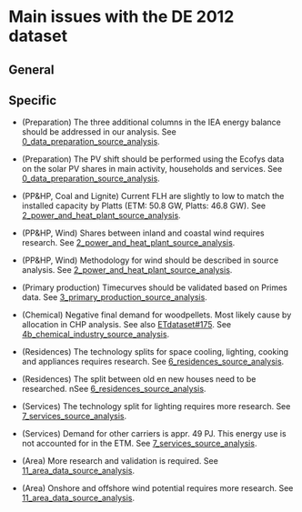 # Main issues with the DE 2012 dataset

## General


## Specific

- (Preparation) The three additional columns in the IEA energy balance should be addressed in our analysis. See [0_data_preparation_source_analysis](0_preparation/0_data_preparation_source_analysis.md#debts).

- (Preparation) The PV shift should be performed using the Ecofys data on the solar PV shares in main activity, households and services. See [0_data_preparation_source_analysis](0_preparation/0_data_preparation_source_analysis.md#debts).

- (PP&HP, Coal and Lignite) Current FLH are slightly to low to match the installed capacity by Platts (ETM: 50.8 GW, Platts: 46.8 GW). See [2_power_and_heat_plant_source_analysis](2_power_and_heat_plant/2_power_and_heat_plant_source_analysis.md#debts).

- (PP&HP, Wind) Shares between inland and coastal wind requires research. See [2_power_and_heat_plant_source_analysis](2_power_and_heat_plant/2_power_and_heat_plant_source_analysis.md#debts).

- (PP&HP, Wind) Methodology for wind should be described in source analysis. See [2_power_and_heat_plant_source_analysis](2_power_and_heat_plant/2_power_and_heat_plant_source_analysis.md#debts).

- (Primary production) Timecurves should be validated based on Primes data. See [3_primary_production_source_analysis](3_primary_production/3_primary_production_source_analysis.md#debts).

- (Chemical) Negative final demand for woodpellets. Most likely cause by allocation in CHP analysis. See also [ETdataset#175](https://github.com/quintel/etdataset/issues/175). See [4b_chemical_industry_source_analysis](4a_chemical_industry/4a_chemical_industry_source_analysis.md#debts).

- (Residences) The technology splits for space cooling, lighting, cooking and appliances requires research. See [6_residences_source_analysis](6_residences/6_residences_source_analysis.md#debts).

- (Residences) The split between old en new houses need to be researched. nSee [6_residences_source_analysis](6_residences/6_residences_source_analysis.md#debts).

- (Services) The technology split for lighting requires more research. See [7_services_source_analysis](7_services/7_services_source_analysis.md#debts).

- (Services) Demand for other carriers is appr. 49 PJ. This energy use is not accounted for in the ETM. See [7_services_source_analysis](7_services/7_services_source_analysis.md#debts).

- (Area) More research and validation is required. See [11_area_data_source_analysis](11_area_data/11_area_data_source_analysis.md#debts).

- (Area) Onshore and offshore wind potential requires more research. See [11_area_data_source_analysis](11_area_data/11_area_data_source_analysis.md#debts).
